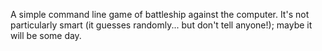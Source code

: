 A simple command line game of battleship against the computer. It's not particularly smart (it guesses randomly... but don't tell anyone!); maybe it will be some day.
